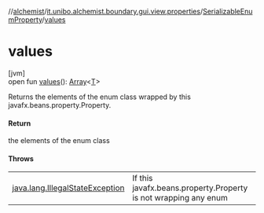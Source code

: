 //[alchemist](../../../index.md)/[it.unibo.alchemist.boundary.gui.view.properties](../index.md)/[SerializableEnumProperty](index.md)/[values](values.md)

# values

[jvm]\
open fun [values](values.md)(): [Array](https://kotlinlang.org/api/latest/jvm/stdlib/kotlin/-array/index.html)<[T](../../it.unibo.alchemist.boundary.monitor/-f-x-time-monitor/index.md)>

Returns the elements of the enum class wrapped by this javafx.beans.property.Property.

#### Return

the elements of the enum class

#### Throws

| | |
|---|---|
| [java.lang.IllegalStateException](https://docs.oracle.com/javase/8/docs/api/java/lang/IllegalStateException.html) | If this javafx.beans.property.Property is not wrapping any enum |
